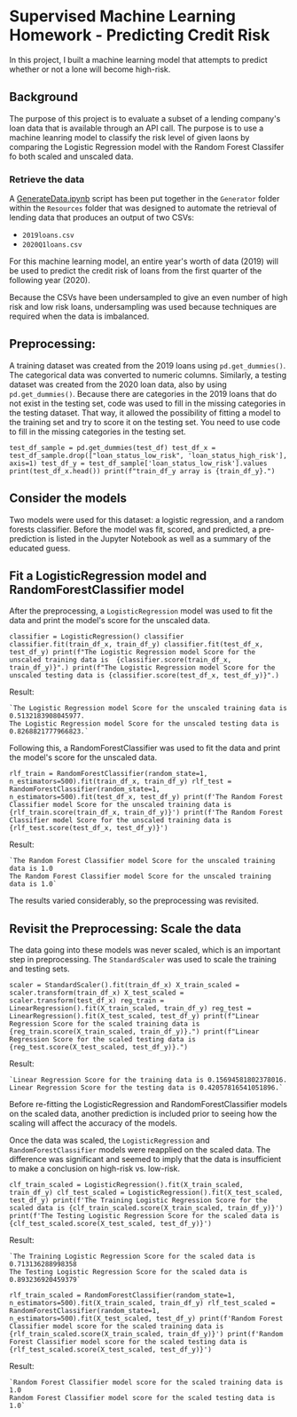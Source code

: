 # Supervised Machine Learning Homework - Predicting Credit Risk

In this project, I built a machine learning model that attempts to predict whether or not a lone will become high-risk. 

## Background

The purpose of this project is to evaluate a subset of a lending company's loan data that is available through an API call.  The purpose is to use a machine leanring model to classify the risk level of given laons by comparing the Logistic Regression model with the Random Forest Classifer fo both scaled and unscaled data.  

### Retrieve the data

A [GenerateData.ipynb](/Resources/Generator/GenerateData.ipynb) script has been put together in the `Generator` folder within the `Resources` folder that was designed to automate the retrieval of lending data that produces an output of two CSVs: 

* `2019loans.csv`
* `2020Q1loans.csv`

For this machine learning model, an entire year's worth of data (2019) will be used to predict the credit risk of loans from the first quarter of the following year (2020).

Because the CSVs have been undersampled to give an even number of high risk and low risk loans, undersampling was used because techniques are required when the data is imbalanced. 

## Preprocessing: 

A training dataset was created from the 2019 loans using `pd.get_dummies()`.  The categorical data was converted to numeric columns. Similarly, a testing dataset was created from the 2020 loan data, also by using `pd.get_dummies()`. Because there are categories in the 2019 loans that do not exist in the testing set, code was used to fill in the missing categories in the testing dataset.  That way, it allowed the possibility of fitting a model to the training set and try to score it on the testing set. You need to use code to fill in the missing categories in the testing set. 

`test_df_sample = pd.get_dummies(test_df)
test_df_x = test_df_sample.drop(["loan_status_low_risk", 'loan_status_high_risk'], axis=1)
test_df_y = test_df_sample['loan_status_low_risk'].values
print(test_df_x.head())
print(f"train_df_y array is {train_df_y}.")`


## Consider the models

Two models were used for this dataset: a logistic regression, and a random forests classifier. Before the model was fit, scored, and predicted, a pre-prediction is listed in the Jupyter Notebook as well as a summary of the educated guess. 


## Fit a LogisticRegression model and RandomForestClassifier model

After the preprocessing, a `LogisticRegression` model was used to fit the data and print the model's score for the unscaled data.  

`classifier = LogisticRegression()
classifier
classifier.fit(train_df_x, train_df_y)
classifier.fit(test_df_x, test_df_y)
print(f"The Logistic Regression model Score for the unscaled training data is  {classifier.score(train_df_x, train_df_y)}".)
print(f"The Logistic Regression model Score for the unscaled testing data is {classifier.score(test_df_x, test_df_y)}".)`


Result:  

    `The Logistic Regression model Score for the unscaled training data is 0.5132183908045977.
    The Logistic Regression model Score for the unscaled testing data is  0.8268821777966823.`


Following this, a RandomForestClassifier was used to fit the data and print the model's score for the unscaled data.


`rlf_train = RandomForestClassifier(random_state=1, n_estimators=500).fit(train_df_x, train_df_y)
rlf_test = RandomForestClassifier(random_state=1, n_estimators=500).fit(test_df_x, test_df_y)
print(f'The Random Forest Classifier model Score for the unscaled training data is {rlf_train.score(train_df_x, train_df_y)}')
print(f'The Random Forest Classifier model Score for the unscaled training data is {rlf_test.score(test_df_x, test_df_y)}')`


Result:

    `The Random Forest Classifier model Score for the unscaled training data is 1.0
    The Random Forest Classifier model Score for the unscaled training data is 1.0`


The results varied considerably, so the preprocessing was revisited.

## Revisit the Preprocessing: Scale the data

The data going into these models was never scaled, which is an important step in preprocessing. The `StandardScaler` was used to scale the training and testing sets. 

`scaler = StandardScaler().fit(train_df_x)
X_train_scaled = scaler.transform(train_df_x)
X_test_scaled = scaler.transform(test_df_x)
reg_train = LinearRegression().fit(X_train_scaled, train_df_y)
reg_test = LinearRegression().fit(X_test_scaled, test_df_y)
print(f"Linear Regression Score for the scaled training data is {reg_train.score(X_train_scaled, train_df_y)}.")
print(f"Linear Regression Score for the scaled testing data is {reg_test.score(X_test_scaled, test_df_y)}.")`


Result:

    `Linear Regression Score for the training data is 0.15694581802378016.
    Linear Regression Score for the testing data is 0.42057816541051896.`


Before re-fitting the LogisticRegression and RandomForestClassifier models on the scaled data, another prediction is included prior to seeing how the scaling will affect the accuracy of the models.  

Once the data was scaled, the `LogisticRegression` and `RandomForestClassifier` models were reapplied on the scaled data. The difference was significant and seemed to imply that the data is insufficient to make a conclusion on high-risk vs. low-risk.

`clf_train_scaled = LogisticRegression().fit(X_train_scaled, train_df_y)
clf_test_scaled = LogisticRegression().fit(X_test_scaled, test_df_y)
print(f'The Training Logistic Regression Score for the scaled data is {clf_train_scaled.score(X_train_scaled, train_df_y)}')
print(f'The Testing Logistic Regression Score for the scaled data is {clf_test_scaled.score(X_test_scaled, test_df_y)}')`


Result:

    `The Training Logistic Regression Score for the scaled data is 0.713136288998358
    The Testing Logistic Regression Score for the scaled data is 0.893236920459379`


`rlf_train_scaled = RandomForestClassifier(random_state=1, n_estimators=500).fit(X_train_scaled, train_df_y)
rlf_test_scaled = RandomForestClassifier(random_state=1, n_estimators=500).fit(X_test_scaled, test_df_y)
print(f'Random Forest Classifier model score for the scaled training data is {rlf_train_scaled.score(X_train_scaled, train_df_y)}')
print(f'Random Forest Classifier model score for the scaled testing data is {rlf_test_scaled.score(X_test_scaled, test_df_y)}')`


Result:

    `Random Forest Classifier model score for the scaled training data is 1.0
    Random Forest Classifier model score for the scaled testing data is 1.0`